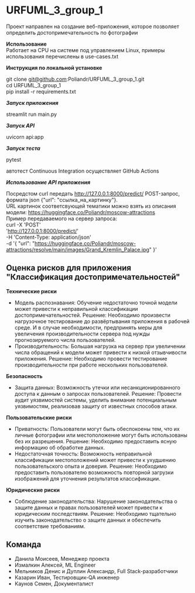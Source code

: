 # URFUML_3_group_1
Проект направлен на создание веб-приложения, которое позволяет определить достопримечательность по фотографии

**Использование**  
Работает на CPU на системе под управлением Linux, примеры использования перечислены в use-cases.txt

**Инструкция по локальной установке**

git clone git@github.com:Poliandr/URFUML_3_group_1.git  
cd URFUML_3_group_1  
pip install -r requirements.txt  

***Запуск приложения***

streamlit run main.py

***Запуск API***

uvicorn api:app

***Запуск теста***

pytest

автотест Continuous Integration осуществляет GitHub Actions 

***Использование API приложения***

Посредстом curl передать http://127.0.0.1:8000/predict/ POST-запрос, формата json {"url": "ссылка_на_картинку"}.  
URL картинок соответсвующей тематики можно взять из описания модели: https://huggingface.co/Poliandr/moscow-attractions  
Пример передаваемого на сервер запроса:  
curl -X 'POST' \
  'http://127.0.0.1:8000/predict/' \
  -H 'Content-Type: application/json' \
  -d '{
  "url": "https://huggingface.co/Poliandr/moscow-attractions/resolve/main/images/Grand_Kremlin_Palace.jpg"
}'

## Оценка рисков для приложения "Классификация достопримечательностей"

**Технические риски**
-  Модель распознавания: Обучение недостаточно точной модели может привести к неправильной классификации достопримечательностей.
   Решение: Необходимо произвести нагрузочное тестирование до развёртывания приложения в рабочей среде. И в случае необходимости, предпринять меры для увеличения производительности сервера под нужды прогнозируемого числа пользователей.
-  Производительность: Большая нагрузка на сервер при увеличении числа обращений к модели может привести к низкой отзывчивости приложения.
   Решение: Необходимо провести тестирование производительности при работе нескольких пользователей.

**Безопасность**
-  Защита данных: Возможность утечки или несанкционированного доступа к данным о запросах пользователей.
   Решение: Провести аудит уязвимостей системы, уделить внимание потенциальным уязвимостям, реализовав защиту от известных способов атаки.

**Пользовательские риски**
-  Приватность: Пользователи могут быть обеспокоены тем, что их личные фотографии или местоположение могут быть использованы без их разрешения.
   Решение: Необходимо предоставить ясную информацию об обработке данных.
-  Недостаточная точность: Возможность неправильной классификации местоположений может привести к ухудшению пользовательского опыта и доверия.
   Решение: Необходимо предоставить пользователю возможность повторной загрузки изображений для уточнения результатов классификации.

**Юридические риски**
-  Соблюдение законодательства: Нарушение законодательства о защите данных и правах пользователей может привести к юридическим последствиям.
   Решение: Необходимо тщательно изучить законодательство о защите данных и обеспечить соответствие требованиям.

## Команда
-  Данила Моисеев, Менеджер проекта
-  Измалкин Алексей, ML Engineer
-  Мельников Денис и Дуплин Александр, Full Stack-разработчики
-  Казарин Иван, Тестировщик-QA инженер
-  Каунов Семен, Документалист
